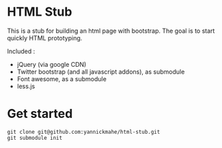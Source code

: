 
HTML Stub
=========

This is a stub for building an html page with bootstrap. The goal is to start quickly HTML prototyping.

Included :

* jQuery (via google CDN)
* Twitter bootstrap (and all javascript addons), as submodule
* Font awesome, as a submodule
* less.js

Get started
===========

    git clone git@github.com:yannickmahe/html-stub.git
    git submodule init